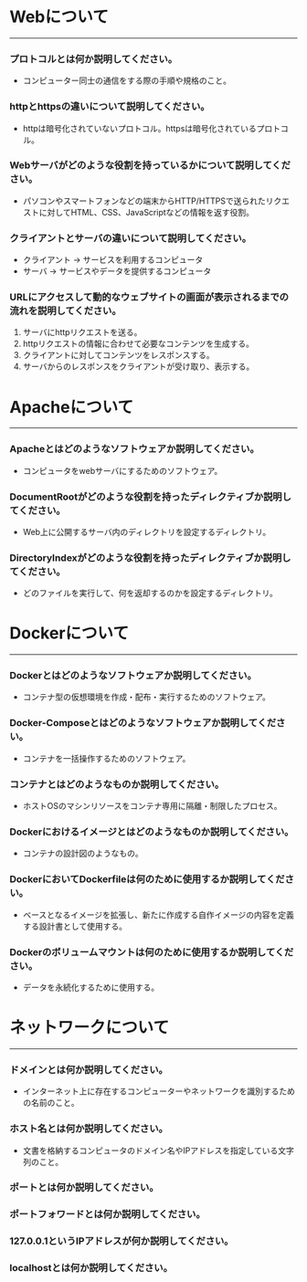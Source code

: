 # Webについて
---
### プロトコルとは何か説明してください。
- コンピューター同士の通信をする際の手順や規格のこと。


### httpとhttpsの違いについて説明してください。
- httpは暗号化されていないプロトコル。httpsは暗号化されているプロトコル。


### Webサーバがどのような役割を持っているかについて説明してください。
- パソコンやスマートフォンなどの端末からHTTP/HTTPSで送られたリクエストに対してHTML、CSS、JavaScriptなどの情報を返す役割。


### クライアントとサーバの違いについて説明してください。
- クライアント → サービスを利用するコンピュータ
- サーバ → サービスやデータを提供するコンピュータ


### URLにアクセスして動的なウェブサイトの画面が表示されるまでの流れを説明してください。
1. サーバにhttpリクエストを送る。
2. httpリクエストの情報に合わせて必要なコンテンツを生成する。
3. クライアントに対してコンテンツをレスポンスする。
4. サーバからのレスポンスをクライアントが受け取り、表示する。




# Apacheについて
---
### Apacheとはどのようなソフトウェアか説明してください。
- コンピュータをwebサーバにするためのソフトウェア。


### DocumentRootがどのような役割を持ったディレクティブか説明してください。
- Web上に公開するサーバ内のディレクトリを設定するディレクトリ。


### DirectoryIndexがどのような役割を持ったディレクティブか説明してください。
- どのファイルを実行して、何を返却するのかを設定するディレクトリ。




# Dockerについて
---
### Dockerとはどのようなソフトウェアか説明してください。
- コンテナ型の仮想環境を作成・配布・実行するためのソフトウェア。


### Docker-Composeとはどのようなソフトウェアか説明してください。
- コンテナを一括操作するためのソフトウェア。


### コンテナとはどのようなものか説明してください。
- ホストOSのマシンリソースをコンテナ専用に隔離・制限したプロセス。


### Dockerにおけるイメージとはどのようなものか説明してください。
- コンテナの設計図のようなもの。


### DockerにおいてDockerfileは何のために使用するか説明してください。
- ベースとなるイメージを拡張し、新たに作成する自作イメージの内容を定義する設計書として使用する。


### Dockerのボリュームマウントは何のために使用するか説明してください。
- データを永続化するために使用する。



# ネットワークについて
---
### ドメインとは何か説明してください。
- インターネット上に存在するコンピューターやネットワークを識別するための名前のこと。


### ホスト名とは何か説明してください。
- 文書を格納するコンピュータのドメイン名やIPアドレスを指定している文字列のこと。


### ポートとは何か説明してください。



### ポートフォワードとは何か説明してください。



### 127.0.0.1というIPアドレスが何か説明してください。



### localhostとは何か説明してください。




